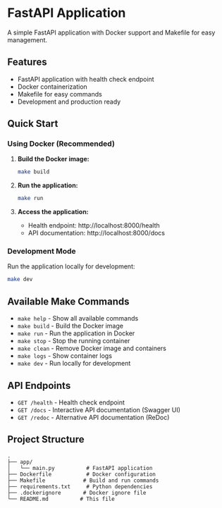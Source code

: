 # FastAPI Application

A simple FastAPI application with Docker support and Makefile for easy management.

## Features

- FastAPI application with health check endpoint
- Docker containerization
- Makefile for easy commands
- Development and production ready

## Quick Start

### Using Docker (Recommended)

1. **Build the Docker image:**
   ```bash
   make build
   ```

2. **Run the application:**
   ```bash
   make run
   ```

3. **Access the application:**
   - Health endpoint: http://localhost:8000/health
   - API documentation: http://localhost:8000/docs

### Development Mode

Run the application locally for development:
```bash
make dev
```

## Available Make Commands

- `make help` - Show all available commands
- `make build` - Build the Docker image
- `make run` - Run the application in Docker
- `make stop` - Stop the running container
- `make clean` - Remove Docker image and containers
- `make logs` - Show container logs
- `make dev` - Run locally for development

## API Endpoints

- `GET /health` - Health check endpoint
- `GET /docs` - Interactive API documentation (Swagger UI)
- `GET /redoc` - Alternative API documentation (ReDoc)

## Project Structure

```
.
├── app/
│   └── main.py          # FastAPI application
├── Dockerfile           # Docker configuration
├── Makefile            # Build and run commands
├── requirements.txt     # Python dependencies
├── .dockerignore       # Docker ignore file
└── README.md          # This file
``` 
